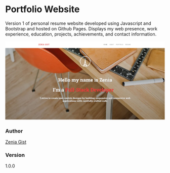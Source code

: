 # Portfolio Website

Version 1 of personal resume website developed using Javascript and Bootstrap and hosted on Github Pages. 
Displays my web presence, work experience, education, projects, achievements, and contact information.

![Portfolio Img](./img/portfolio.JPG)
### Author

[Zenia Gist](https://zeniagist.github.io)

### Version

1.0.0
